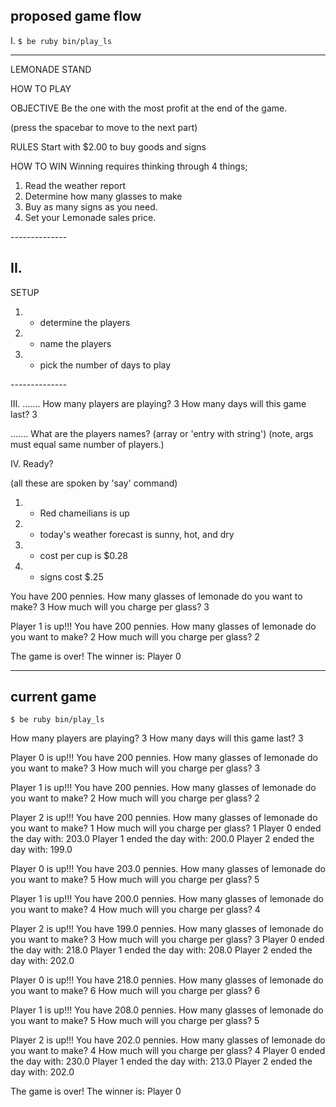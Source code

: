 
## proposed game flow
I. 
`$ be ruby bin/play_ls`

--------------
LEMONADE STAND

HOW TO PLAY

OBJECTIVE 
Be the one with the most profit at the end of the game.

(press the spacebar to move to the next part)

RULES
Start with $2.00 to buy goods and signs

HOW TO WIN
Winning requires thinking through 4 things;
1. Read the weather report 
2. Determine how many glasses to make
3. Buy as many signs as you need.
4. Set your Lemonade sales price. 

<press return to continue>
--------------

II. 
--------------
SETUP
1. - determine the players
2. - name the players
3. - pick the number of days to play

<go>
--------------

III.
.......
How many players are playing? 3
How many days will this game last? 3

.......
What are the players names? (array or 'entry with string')
(note, args must equal same number of players.)

IV.
Ready?

(all these are spoken by 'say' command)
1. - Red chameilians is up

2. - today's weather forecast is  sunny, hot, and dry

3. - cost per cup is $0.28
4. - signs cost $.25

You have 200 pennies.
How many glasses of lemonade do you want to make?
3
How much will you charge per glass?
3

Player 1 is up!!!
You have 200 pennies.
How many glasses of lemonade do you want to make?
2
How much will you charge per glass?
2


The game is over!
The winner is: Player 0


-----------------------
## current game

`$ be ruby bin/play_ls`

How many players are playing?
3
How many days will this game last?
3


Player 0 is up!!!
You have 200 pennies.
How many glasses of lemonade do you want to make?
3
How much will you charge per glass?
3

Player 1 is up!!!
You have 200 pennies.
How many glasses of lemonade do you want to make?
2
How much will you charge per glass?
2

Player 2 is up!!!
You have 200 pennies.
How many glasses of lemonade do you want to make?
1
How much will you charge per glass?
1
Player 0 ended the day with: 203.0
Player 1 ended the day with: 200.0
Player 2 ended the day with: 199.0

Player 0 is up!!!
You have 203.0 pennies.
How many glasses of lemonade do you want to make?
5
How much will you charge per glass?
5

Player 1 is up!!!
You have 200.0 pennies.
How many glasses of lemonade do you want to make?
4
How much will you charge per glass?
4

Player 2 is up!!!
You have 199.0 pennies.
How many glasses of lemonade do you want to make?
3
How much will you charge per glass?
3
Player 0 ended the day with: 218.0
Player 1 ended the day with: 208.0
Player 2 ended the day with: 202.0

Player 0 is up!!!
You have 218.0 pennies.
How many glasses of lemonade do you want to make?
6
How much will you charge per glass?
6

Player 1 is up!!!
You have 208.0 pennies.
How many glasses of lemonade do you want to make?
5
How much will you charge per glass?
5

Player 2 is up!!!
You have 202.0 pennies.
How many glasses of lemonade do you want to make?
4
How much will you charge per glass?
4
Player 0 ended the day with: 230.0
Player 1 ended the day with: 213.0
Player 2 ended the day with: 202.0

The game is over!
The winner is: Player 0


